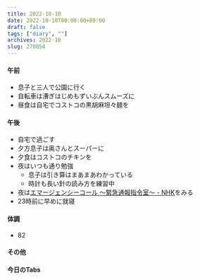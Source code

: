 ```yaml
---
title: 2022-10-10
date: 2022-10-10T00:00:00+09:00
draft: false
tags: ["diary", ""]
archives: 2022-10
slug: 270054
---
```

#### 午前
- 息子と三人で公園に行く
- 自転車は漕ぎはじめもずいぶんスムーズに
- 昼食は自宅でコストコの黒胡麻坦々麺を
#### 午後
- 自宅で過ごす
- 夕方息子は奥さんとスーパーに
- 夕食はコストコのチキンを
- 夜はいつも通り勉強
  - 息子は引き算はまあまあわかっている
  - 時計も長い針の読み方を練習中
- 夜は[エマージェンシーコール 〜緊急通報指令室〜 - NHK](https://www.nhk.jp/p/emergencycall/ts/M67V8QZ8LQ/)をみる
- 23時前に早めに就寝
#### 体調
- 82
#### その他
#### 今日のTabs